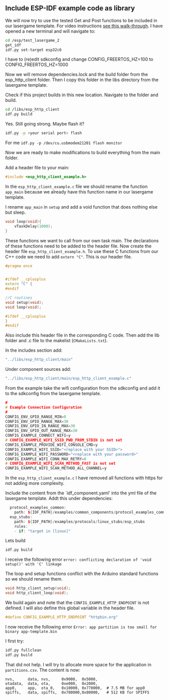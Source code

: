 ## Include ESP-IDF example code as library

We will now try to use the tested Get and Post functions to be included in our lasergame template. For video instructions [see this walk-through](https://www.youtube.com/watch?v=paXRrsztJp0).  I have opened a new terminal and will navigate to:

```bash
cd /esp/test_lasergame_2
get_idf
idf.py set-target esp32c6
```

I have to (re)edit sdkconfig and change CONFIG_FREERTOS_HZ=100 to CONFIG_FREERTOS_HZ=1000

Now we will remove dependencies.lock and the build folder from the esp_http_client folder. Then I copy this folder in the libs directory from the lasergame template.

Check if this project builds in this new location. Navigate to the folder and build.

```bash
cd /libs/esp_http_client
idf.py build
```

Yes. Still going strong. Maybe flash it?

```bash
idf.py -p <your serial port> flash
```

For me `idf.py -p /dev/cu.usbmodem21201 flash monitor`

Now we are ready to make modifications to build everything from the main folder.

Add a header file to your main:

```C++
#include <esp_http_client_example.h>
```

In the `esp_http_client_example.c` file we should rename the function `app_main` because we already have this function name in our lasergame template.

I rename `app_main` in `setup` and add a void function that does nothing else but sleep.

```C++
void loop(void){
    vTaskDelay(1000);
}
```

These functions we want to call from our own task main. The declarations of these functions need to be added to the header file. Now create the header file `esp_http_client_example.h`. To use these C functions from our C++ code we need to add `extern "C"`. This is our header file.

```C++
#pragma once


#ifdef __cplusplus
extern "C" {
#endif

//C routines   
void setup(void);
void loop(void);

#ifdef __cplusplus
}
#endif
```

Also include this header file in the corresponding C code. Then add the lib folder and .c file to the makelist (`CMakeLists.txt`). 

In the includes section add:

```C++
"../libs/esp_http_client/main"
```

Under component sources add:

```C++
"../libs/esp_http_client/main/esp_http_client_example.c"
```

From the example take the wifi configuration from the sdkconfig and add it to the sdkconfig from the lasergame template.

```C++
#
# Example Connection Configuration
#
CONFIG_ENV_GPIO_RANGE_MIN=0
CONFIG_ENV_GPIO_RANGE_MAX=30
CONFIG_ENV_GPIO_IN_RANGE_MAX=30
CONFIG_ENV_GPIO_OUT_RANGE_MAX=30
CONFIG_EXAMPLE_CONNECT_WIFI=y
# CONFIG_EXAMPLE_WIFI_SSID_PWD_FROM_STDIN is not set
CONFIG_EXAMPLE_PROVIDE_WIFI_CONSOLE_CMD=y
CONFIG_EXAMPLE_WIFI_SSID="<replace with your SSID>">
CONFIG_EXAMPLE_WIFI_PASSWORD="<replace with your password>"
CONFIG_EXAMPLE_WIFI_CONN_MAX_RETRY=6
# CONFIG_EXAMPLE_WIFI_SCAN_METHOD_FAST is not set
CONFIG_EXAMPLE_WIFI_SCAN_METHOD_ALL_CHANNEL=y
```

In the `esp_http_client_example.c` I have removed all functions with https for not adding more complexity.

Include the content from the `idf_component.yaml' into the yml file of the lasergame template. Addt this under dependencies:

```C++
  protocol_examples_common:
    path: ${IDF_PATH}/examples/common_components/protocol_examples_common
  esp_stubs:
    path: ${IDF_PATH}/examples/protocols/linux_stubs/esp_stubs
    rules:
    - if: "target in [linux]"
```

Lets build
```bash
idf.py build
```

I receive the following error `error: conflicting declaration of 'void setup()' with 'C' linkage`

The loop and setup functions conflict with the Arduino standard functions so we should rename them.

```C++
void http_client_setup(void);
void http_client_loop(void);
```

We build again and note that the `CONFIG_EXAMPLE_HTTP_ENDPOINT` is not defined. I will also define this global variable in the header file.

```C++
#define CONFIG_EXAMPLE_HTTP_ENDPOINT "httpbin.org"
```

I now receive the following error `Error: app partition is too small for binary app-template.bin`

I first try:

```bash
idf.py fullclean
idf.py build
```

That did not help. I will try to allocate more space for the application in `partitions.csv`. The content is now:

```csv
nvs,      data, nvs,     0x9000,  0x5000,
otadata,  data, ota,     0xe000,  0x2000,
app0,     app,  ota_0,   0x10000, 0x770000,  # 7.5 MB for app0
spiffs,   data, spiffs,  0x780000,0x80000,   # 512 KB for SPIFFS
```